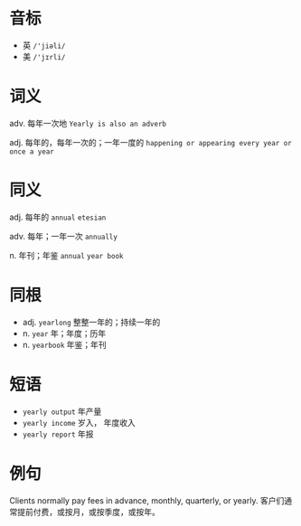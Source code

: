 # 音标

- 英 `/'jiəli/`
- 美 `/'jɪrli/`

# 词义

adv. 每年一次地
`Yearly is also an adverb`

adj. 每年的，每年一次的；一年一度的
`happening or appearing every year or once a year`

# 同义

adj. 每年的
`annual` `etesian`

adv. 每年；一年一次
`annually`

n. 年刊；年鉴
`annual` `year book`

# 同根

- adj. `yearlong` 整整一年的；持续一年的
- n. `year` 年；年度；历年
- n. `yearbook` 年鉴；年刊

# 短语

- `yearly output` 年产量
- `yearly income` 岁入， 年度收入
- `yearly report` 年报

# 例句

Clients normally pay fees in advance, monthly, quarterly, or yearly.
客户们通常提前付费，或按月，或按季度，或按年。


